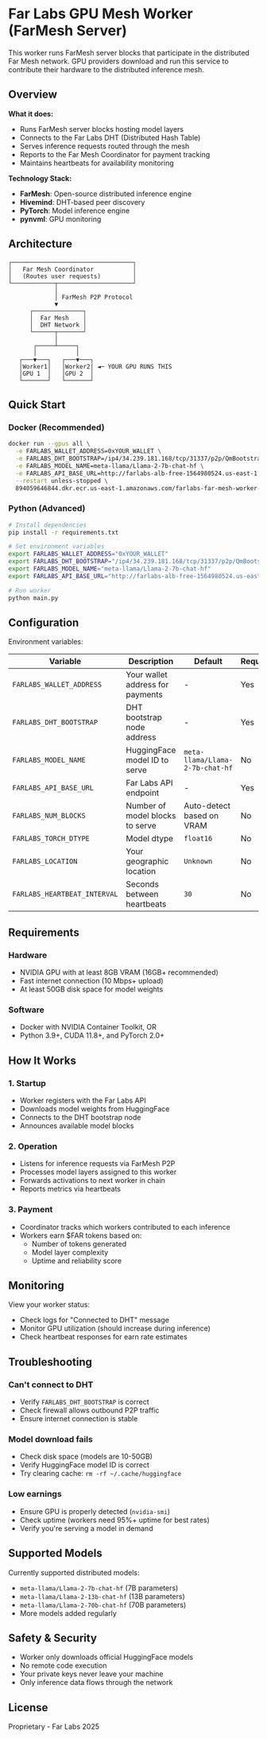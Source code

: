 # Far Labs GPU Mesh Worker (FarMesh Server)

This worker runs FarMesh server blocks that participate in the distributed Far Mesh network. GPU providers download and run this service to contribute their hardware to the distributed inference mesh.

## Overview

**What it does:**
- Runs FarMesh server blocks hosting model layers
- Connects to the Far Labs DHT (Distributed Hash Table)
- Serves inference requests routed through the mesh
- Reports to the Far Mesh Coordinator for payment tracking
- Maintains heartbeats for availability monitoring

**Technology Stack:**
- **FarMesh**: Open-source distributed inference engine
- **Hivemind**: DHT-based peer discovery
- **PyTorch**: Model inference engine
- **pynvml**: GPU monitoring

## Architecture

```
┌──────────────────────────────────┐
│   Far Mesh Coordinator           │
│   (Routes user requests)         │
└────────────┬─────────────────────┘
             │
             │ FarMesh P2P Protocol
             ▼
      ┌──────────────┐
      │  Far Mesh    │
      │  DHT Network │
      └──────┬───────┘
             │
       ┌─────┴─────┐
       │           │
   ┌───▼───┐   ┌───▼───┐
   │Worker1│   │Worker2│ ◄─ YOUR GPU RUNS THIS
   │GPU 1  │   │GPU 2  │
   └───────┘   └───────┘
```

## Quick Start

### Docker (Recommended)

```bash
docker run --gpus all \
  -e FARLABS_WALLET_ADDRESS=0xYOUR_WALLET \
  -e FARLABS_DHT_BOOTSTRAP=/ip4/34.239.181.168/tcp/31337/p2p/QmBootstrapPeer \
  -e FARLABS_MODEL_NAME=meta-llama/Llama-2-7b-chat-hf \
  -e FARLABS_API_BASE_URL=http://farlabs-alb-free-1564980524.us-east-1.elb.amazonaws.com \
  --restart unless-stopped \
  894059646844.dkr.ecr.us-east-1.amazonaws.com/farlabs-far-mesh-worker-free:latest
```

### Python (Advanced)

```bash
# Install dependencies
pip install -r requirements.txt

# Set environment variables
export FARLABS_WALLET_ADDRESS="0xYOUR_WALLET"
export FARLABS_DHT_BOOTSTRAP="/ip4/34.239.181.168/tcp/31337/p2p/QmBootstrapPeer"
export FARLABS_MODEL_NAME="meta-llama/Llama-2-7b-chat-hf"
export FARLABS_API_BASE_URL="http://farlabs-alb-free-1564980524.us-east-1.elb.amazonaws.com"

# Run worker
python main.py
```

## Configuration

Environment variables:

| Variable | Description | Default | Required |
|----------|-------------|---------|----------|
| `FARLABS_WALLET_ADDRESS` | Your wallet address for payments | - | Yes |
| `FARLABS_DHT_BOOTSTRAP` | DHT bootstrap node address | - | Yes |
| `FARLABS_MODEL_NAME` | HuggingFace model ID to serve | `meta-llama/Llama-2-7b-chat-hf` | No |
| `FARLABS_API_BASE_URL` | Far Labs API endpoint | - | Yes |
| `FARLABS_NUM_BLOCKS` | Number of model blocks to serve | Auto-detect based on VRAM | No |
| `FARLABS_TORCH_DTYPE` | Model dtype | `float16` | No |
| `FARLABS_LOCATION` | Your geographic location | `Unknown` | No |
| `FARLABS_HEARTBEAT_INTERVAL` | Seconds between heartbeats | `30` | No |

## Requirements

### Hardware
- NVIDIA GPU with at least 8GB VRAM (16GB+ recommended)
- Fast internet connection (10 Mbps+ upload)
- At least 50GB disk space for model weights

### Software
- Docker with NVIDIA Container Toolkit, OR
- Python 3.9+, CUDA 11.8+, and PyTorch 2.0+

## How It Works

### 1. Startup
- Worker registers with the Far Labs API
- Downloads model weights from HuggingFace
- Connects to the DHT bootstrap node
- Announces available model blocks

### 2. Operation
- Listens for inference requests via FarMesh P2P
- Processes model layers assigned to this worker
- Forwards activations to next worker in chain
- Reports metrics via heartbeats

### 3. Payment
- Coordinator tracks which workers contributed to each inference
- Workers earn $FAR tokens based on:
  - Number of tokens generated
  - Model layer complexity
  - Uptime and reliability score

## Monitoring

View your worker status:
- Check logs for "Connected to DHT" message
- Monitor GPU utilization (should increase during inference)
- Check heartbeat responses for earn rate estimates

## Troubleshooting

### Can't connect to DHT
- Verify `FARLABS_DHT_BOOTSTRAP` is correct
- Check firewall allows outbound P2P traffic
- Ensure internet connection is stable

### Model download fails
- Check disk space (models are 10-50GB)
- Verify HuggingFace model ID is correct
- Try clearing cache: `rm -rf ~/.cache/huggingface`

### Low earnings
- Ensure GPU is properly detected (`nvidia-smi`)
- Check uptime (workers need 95%+ uptime for best rates)
- Verify you're serving a model in demand

## Supported Models

Currently supported distributed models:
- `meta-llama/Llama-2-7b-chat-hf` (7B parameters)
- `meta-llama/Llama-2-13b-chat-hf` (13B parameters)
- `meta-llama/Llama-2-70b-chat-hf` (70B parameters)
- More models added regularly

## Safety & Security

- Worker only downloads official HuggingFace models
- No remote code execution
- Your private keys never leave your machine
- Only inference data flows through the network

## License

Proprietary - Far Labs 2025

